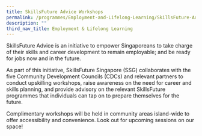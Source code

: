 ```yaml
---
title: SkillsFuture Advice Workshops
permalink: /programmes/Employment-and-Lifelong-Learning/SkillsFuture-Advice-Workshopsorkshp
description: ""
third_nav_title: Employment & Lifelong Learning
---
```

SkillsFuture Advice is an initiative to empower Singaporeans to take charge of their skills and career development to remain employable; and be ready for jobs now and in the future.

As part of this initiative, SkillsFuture Singapore (SSG) collaborates with the five Community Development Councils (CDCs) and relevant partners to conduct upskilling workshops, raise awareness on the need for career and skills planning, and provide advisory on the relevant SkillsFuture programmes that individuals can tap on to prepare themselves for the future.

Complimentary workshops will be held in community areas island-wide to offer accessibility and convenience. Look out for upcoming sessions on our space!